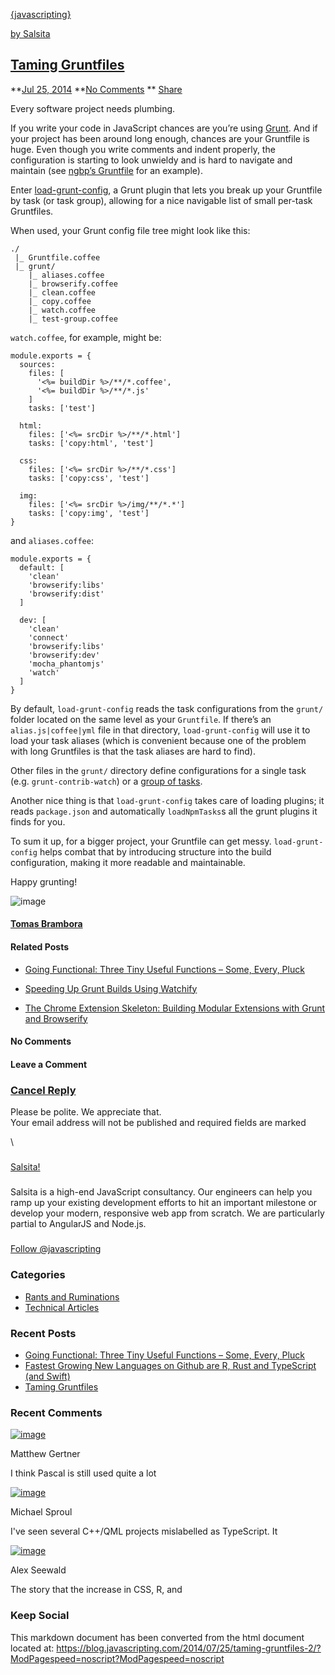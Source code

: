 [&lcub;javascripting&rcub;](https://blog.javascripting.com)

[by Salsita](http://salsitasoft.com)

[](http://facebook.com/salsitasoft) [](http://twitter.com/javascripting)
[](http://linkedin.com/company/1250476) [](http://github.com/salsita)

[Taming Gruntfiles](https://blog.javascripting.com/2014/07/25/taming-gruntfiles-2/)
-----------------------------------------------------------------------------------

**[Jul 25,
2014](https://blog.javascripting.com/2014/07/25/taming-gruntfiles-2/)
**[No
Comments](https://blog.javascripting.com/2014/07/25/taming-gruntfiles-2/#comments)
** [Share](#)

[](https://www.facebook.com/sharer.php?u=https://blog.javascripting.com/2014/07/25/taming-gruntfiles-2/&t=Taming%20Gruntfiles)
[](https://twitter.com/intent/tweet?original_referer=https://blog.javascripting.com/2014/07/25/taming-gruntfiles-2/&shortened_url=https://blog.javascripting.com/2014/07/25/taming-gruntfiles-2/&text=Taming%20Gruntfiles&url=https://blog.javascripting.com/2014/07/25/taming-gruntfiles-2/)
[](http://pinterest.com/pin/create/button/?source_url=https://blog.javascripting.com/2014/07/25/taming-gruntfiles-2/&media=&description=Taming%20Gruntfiles)
[](https://plus.google.com/share?url=https://blog.javascripting.com/2014/07/25/taming-gruntfiles-2/)

Every software project needs plumbing.

If you write your code in JavaScript chances are you’re using
[Grunt](http://gruntjs.com/). And if your project has been around long
enough, chances are your Gruntfile is huge. Even though you write
comments and indent properly, the configuration is starting to look
unwieldy and is hard to navigate and maintain (see [ngbp’s
Gruntfile](https://github.com/ngbp/ngbp/blob/v0.3.2-release/Gruntfile.js)
for an example).

Enter
[load-grunt-config](http://firstandthird.github.io/load-grunt-config/),
a Grunt plugin that lets you break up your Gruntfile by task (or task
group), allowing for a nice navigable list of small per-task Gruntfiles.

When used, your Grunt config file tree might look like this:

    ./
     |_ Gruntfile.coffee
     |_ grunt/
        |_ aliases.coffee
        |_ browserify.coffee
        |_ clean.coffee
        |_ copy.coffee
        |_ watch.coffee
        |_ test-group.coffee

`watch.coffee`, for example, might be:

    module.exports = {
      sources:
        files: [
          '<%= buildDir %>/**/*.coffee',
          '<%= buildDir %>/**/*.js'
        ]
        tasks: ['test']

      html:
        files: ['<%= srcDir %>/**/*.html']
        tasks: ['copy:html', 'test']

      css:
        files: ['<%= srcDir %>/**/*.css']
        tasks: ['copy:css', 'test']

      img:
        files: ['<%= srcDir %>/img/**/*.*']
        tasks: ['copy:img', 'test']
    }

and `aliases.coffee`:

    module.exports = {
      default: [
        'clean'
        'browserify:libs'
        'browserify:dist'
      ]

      dev: [
        'clean'
        'connect'
        'browserify:libs'
        'browserify:dev'
        'mocha_phantomjs'
        'watch'
      ]
    }

By default, `load-grunt-config` reads the task configurations from the
`grunt/` folder located on the same level as your `Gruntfile`. If
there’s an `alias.js|coffee|yml` file in that directory,
`load-grunt-config` will use it to load your task aliases (which is
convenient because one of the problem with long Gruntfiles is that the
task aliases are hard to find).

Other files in the `grunt/` directory define configurations for a single
task (e.g. `grunt-contrib-watch`) or a [group of
tasks](https://github.com/firstandthird/load-grunt-config#config-grouping).

Another nice thing is that `load-grunt-config` takes care of loading
plugins; it reads `package.json` and automatically `loadNpmTasks`s all
the grunt plugins it finds for you.

To sum it up, for a bigger project, your Gruntfile can get messy.
`load-grunt-config` helps combat that by introducing structure into the
build configuration, making it more readable and maintainable.

Happy grunting!

![image](https://secure.gravatar.com/avatar/621874e0a4c3175cb620ecc60779c649?s=54&d=https%3A%2F%2Fsecure.gravatar.com%2Favatar%2Fad516503a11cd5ca435acc9bb6523536%3Fs%3D54&r=G)

#### [Tomas Brambora](https://blog.javascripting.com/author/tomassalsitasoft-com/)

#### Related Posts

-   [Going Functional: Three Tiny Useful Functions – Some, Every,
    Pluck](https://blog.javascripting.com/2014/08/05/going-functional-three-tiny-useful-functions-some-every-pluck/)

-   [Speeding Up Grunt Builds Using
    Watchify](https://blog.javascripting.com/2014/07/08/speeding-up-grunt-builds-using-watchify/)

-   [The Chrome Extension Skeleton: Building Modular Extensions with
    Grunt and
    Browserify](https://blog.javascripting.com/2014/06/18/the-chrome-extension-skeleton-building-modular-extensions-with-grunt-and-browserify/)

#### No Comments

#### Leave a Comment

### [Cancel Reply](/2014/07/25/taming-gruntfiles-2/?ModPagespeed=noscript%3FModPagespeed%3Dnoscript#respond)

Please be polite. We appreciate that.\
 Your email address will not be published and required fields are marked

\

### 

[Salsita!](http://salsitasoft.com)

##### 

Salsita is a high-end JavaScript consultancy. Our engineers can help you
ramp up your existing development efforts to hit an important milestone
or develop your modern, responsive web app from scratch. We are
particularly partial to AngularJS and Node.js.

### 

[Follow @javascripting](http://twitter.com/javascripting)

### 

### Categories

-   [Rants and
    Ruminations](https://blog.javascripting.com/category/rants/ "View all posts filed under Rants and Ruminations")
-   [Technical
    Articles](https://blog.javascripting.com/category/technical-articles/ "View all posts filed under Technical Articles")

### Recent Posts

-   [Going Functional: Three Tiny Useful Functions – Some, Every,
    Pluck](https://blog.javascripting.com/2014/08/05/going-functional-three-tiny-useful-functions-some-every-pluck/)
-   [Fastest Growing New Languages on Github are R, Rust and TypeScript
    (and
    Swift)](https://blog.javascripting.com/2014/07/28/fastest-growing-new-languages-on-github-are-r-rust-and-typescript-and-swift/)
-   [Taming
    Gruntfiles](https://blog.javascripting.com/2014/07/25/taming-gruntfiles-2/)

### Recent Comments

[![image](https://secure.gravatar.com/avatar/2b0f8ca1a9a3d0aaeea8e2bf0c606f4b?s=60&d=https%3A%2F%2Fsecure.gravatar.com%2Favatar%2Fad516503a11cd5ca435acc9bb6523536%3Fs%3D60&r=G)](https://blog.javascripting.com/2014/07/28/fastest-growing-new-languages-on-github-are-r-rust-and-typescript-and-swift/)

Matthew Gertner\
[](https://blog.javascripting.com/2014/07/28/fastest-growing-new-languages-on-github-are-r-rust-and-typescript-and-swift/)

I think Pascal is still used quite a lot

[![image](https://secure.gravatar.com/avatar/e0781316488a2f463e7adbb0944fe5ef?s=60&d=https%3A%2F%2Fsecure.gravatar.com%2Favatar%2Fad516503a11cd5ca435acc9bb6523536%3Fs%3D60&r=G)](https://blog.javascripting.com/2014/07/28/fastest-growing-new-languages-on-github-are-r-rust-and-typescript-and-swift/)

Michael Sproul\
[](https://blog.javascripting.com/2014/07/28/fastest-growing-new-languages-on-github-are-r-rust-and-typescript-and-swift/)

I've seen several C++/QML projects mislabelled as TypeScript. It

[![image](https://secure.gravatar.com/avatar/97f19b874f98797ff0a07478d351e29a?s=60&d=https%3A%2F%2Fsecure.gravatar.com%2Favatar%2Fad516503a11cd5ca435acc9bb6523536%3Fs%3D60&r=G)](https://blog.javascripting.com/2014/07/28/fastest-growing-new-languages-on-github-are-r-rust-and-typescript-and-swift/)

Alex Seewald\
[](https://blog.javascripting.com/2014/07/28/fastest-growing-new-languages-on-github-are-r-rust-and-typescript-and-swift/)

The story that the increase in CSS, R, and

### Keep Social

[](http://facebook.com/salsitasoft) [](http://twitter.com/javascripting)
[](http://linkedin.com/company/1250476) [](http://github.com/salsita)

[](https://blog.javascripting.com/2014/07/28/fastest-growing-new-languages-on-github-are-r-rust-and-typescript-and-swift/)

[](https://blog.javascripting.com/2014/07/08/speeding-up-grunt-builds-using-watchify/)

[](http://facebook.com/salsitasoft) [](http://twitter.com/salsitasoft)
[](http://linkedin.com/company/1250476) [](http://github.com/salsita)

This markdown document has been converted from the html document located at:
https://blog.javascripting.com/2014/07/25/taming-gruntfiles-2/?ModPagespeed=noscript?ModPagespeed=noscript
